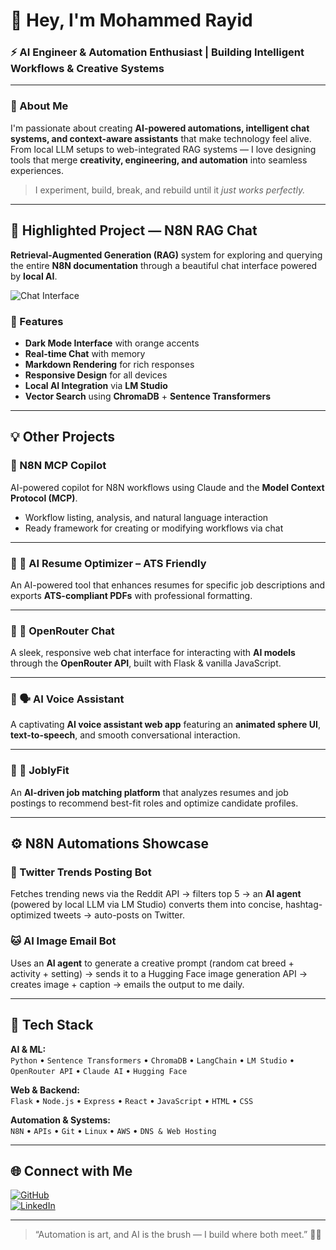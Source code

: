 # 👋 Hey, I'm Mohammed Rayid  
### ⚡ AI Engineer & Automation Enthusiast | Building Intelligent Workflows & Creative Systems

---

### 🧠 About Me  
I'm passionate about creating **AI-powered automations, intelligent chat systems, and context-aware assistants** that make technology feel alive.  
From local LLM setups to web-integrated RAG systems — I love designing tools that merge **creativity, engineering, and automation** into seamless experiences.

> I experiment, build, break, and rebuild until it *just works perfectly.*

---

## 🚀 Highlighted Project — N8N RAG Chat  

**Retrieval-Augmented Generation (RAG)** system for exploring and querying the entire **N8N documentation** through a beautiful chat interface powered by **local AI**.

![Chat Interface](https://via.placeholder.com/800x400/121212/ff6600?text=N8N+RAG+Chat+Interface)

### 🌟 Features
- **Dark Mode Interface** with orange accents  
- **Real-time Chat** with memory  
- **Markdown Rendering** for rich responses  
- **Responsive Design** for all devices  
- **Local AI Integration** via **LM Studio**  
- **Vector Search** using **ChromaDB** + **Sentence Transformers**

---

## 💡 Other Projects

### 🔹 N8N MCP Copilot  
AI-powered copilot for N8N workflows using Claude and the **Model Context Protocol (MCP)**.  
- Workflow listing, analysis, and natural language interaction  
- Ready framework for creating or modifying workflows via chat

---

### 🔹 🤖 AI Resume Optimizer – ATS Friendly  
An AI-powered tool that enhances resumes for specific job descriptions and exports **ATS-compliant PDFs** with professional formatting.

---

### 🔹 💬 OpenRouter Chat  
A sleek, responsive web chat interface for interacting with **AI models** through the **OpenRouter API**, built with Flask & vanilla JavaScript.

---

### 🔹 🗣️ AI Voice Assistant  
A captivating **AI voice assistant web app** featuring an **animated sphere UI**, **text-to-speech**, and smooth conversational interaction.

---

### 🔹 💼 JoblyFit  
An **AI-driven job matching platform** that analyzes resumes and job postings to recommend best-fit roles and optimize candidate profiles.

---

## ⚙️ N8N Automations Showcase

### 🧵 Twitter Trends Posting Bot  
Fetches trending news via the Reddit API → filters top 5 → an **AI agent** (powered by local LLM via LM Studio) converts them into concise, hashtag-optimized tweets → auto-posts on Twitter.  

### 🐱 AI Image Email Bot  
Uses an **AI agent** to generate a creative prompt (random cat breed + activity + setting) → sends it to a Hugging Face image generation API → creates image + caption → emails the output to me daily.

---

## 🧰 Tech Stack

**AI & ML:**  
`Python` • `Sentence Transformers` • `ChromaDB` • `LangChain` • `LM Studio` • `OpenRouter API` • `Claude AI` • `Hugging Face`

**Web & Backend:**  
`Flask` • `Node.js` • `Express` • `React` • `JavaScript` • `HTML` • `CSS`

**Automation & Systems:**  
`N8N` • `APIs` • `Git` • `Linux` • `AWS` • `DNS & Web Hosting`

---

## 🌐 Connect with Me  
[![GitHub](https://img.shields.io/badge/GitHub-000?style=for-the-badge&logo=github&logoColor=white)](https://github.com/YourUsername)  
[![LinkedIn](https://img.shields.io/badge/LinkedIn-0A66C2?style=for-the-badge&logo=linkedin&logoColor=white)](https://linkedin.com/in/YourLinkedInProfile)  

---

> “Automation is art, and AI is the brush — I build where both meet.” 🎨🤖
